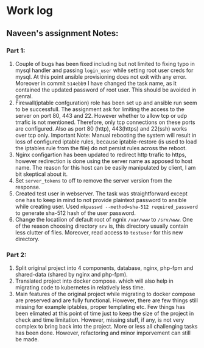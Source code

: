 # Work log

## Naveen's assignment  Notes:

### Part 1:
1. Couple of bugs has been fixed including but not limited to fixing typo in mysql handler and passing `login_user` while setting root user creds for mysql. At this point ansible provisioning does not exit with any error. Moreover in commit `514ebb9` I have changed the task name, as it contained the updated password of root user. This should be avoided in genral.
2. Firewall(iptable confguration) role has been set up and ansible run seem to be successfull. The assignment ask for limiting the access to the server on port 80, 443 and 22. However whether to allow tcp or udp trrafic is not mentioned. Therefore, only tcp connections on these ports are configured. Also as port 80 (http), 443(https) and 22(ssh) works over tcp only. Important Note: Manual rebooting the system will result in loss of configured iptable rules, because iptable-restore (is used to load the iptables rule from the file) do not persist rules across the reboot.
3. Nginx configartion has been updated to redirect http trrafic to https, however redirection is done using the server name as apposed to host name. The reason for this host can be easily manipulated by client, I am bit skeptical about it.
4. Set `server_tokens` to off to remove the server version from the response.
5. Created test user in webserver. The task was straightforward except one has to keep in mind to not provide plaintext password to ansible while creating user. Used `mkpasswd --method=sha-512 required_password` to generate sha-512 hash of the user password.
6. Change the locatiion of default root of ngnix `/var/www` to `/srv/www`. One of the reason choosing directory `srv` is, this directory usually contain less clutter of files. Moreover, read access to `testuser` for this new directory.

### Part 2:
1. Split original project into 4 components, database, nginx, php-fpm and shared-data (shared by nginx and php-fpm).
2. Translated project into docker compose. which will also help in migrating code to kubernetes in relatively less time.
3. Main features of the original project while migrating to docker compose are preserved and are fully functional. However, there are few things still missing for example iptables, proper templating etc. Few things has been elimated at this point of time just to keep the size of the project in check and time limitation. However, missing stuff, if any, is not very complex to bring back into the project. More or less all challenging tasks has been done. However, refactoring and minor imporvement can still be made.
